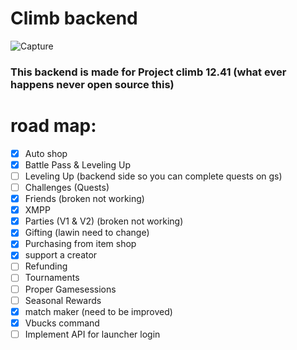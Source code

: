 # Climb backend

![Capture](https://d1lss44hh2trtw.cloudfront.net/assets/editorial/2020/02/fortnite-hideout.jpg)

### This backend is made for Project climb 12.41 (what ever happens never open source this)

# road map:

- [x] Auto shop
- [x] Battle Pass & Leveling Up
- [ ] Leveling Up (backend side so you can complete quests on gs)
- [ ] Challenges (Quests)
- [x] Friends (broken not working)
- [x] XMPP
- [x] Parties (V1 & V2) (broken not working)
- [x] Gifting (lawin need to change)
- [x] Purchasing from item shop
- [x] support a creator
- [ ] Refunding
- [ ] Tournaments
- [ ] Proper Gamesessions
- [ ] Seasonal Rewards
- [x] match maker (need to be improved)
- [x] Vbucks command
- [ ] Implement API for launcher login
